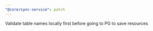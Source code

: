 ```yaml
---
"@core/sync-service": patch
---
```


Validate table names locally first before going to PG to save resources
